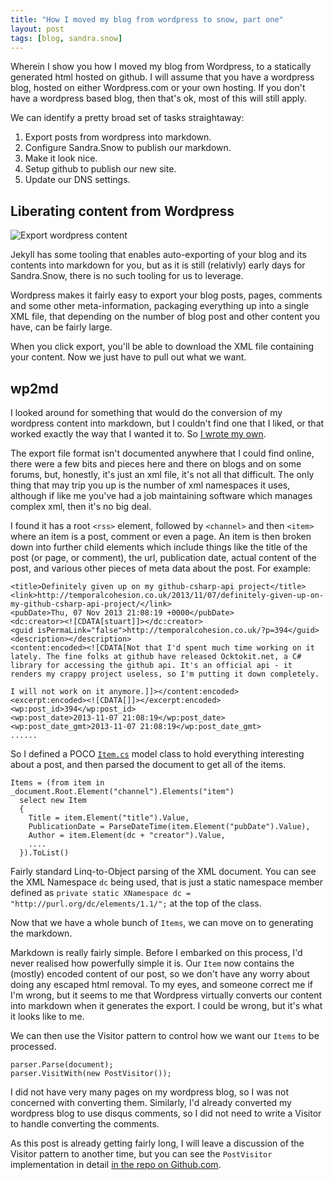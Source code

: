 ```yaml
---
title: "How I moved my blog from wordpress to snow, part one"
layout: post
tags: [blog, sandra.snow]
---
```


Wherein I show you how I moved my blog from Wordpress, to a statically generated html hosted on github. I will assume that you have a wordpress blog, hosted on either Wordpress.com or your own hosting. If you don't have a wordpress based blog, then that's ok, most of this will still apply.

We can identify a pretty broad set of tasks straightaway:

1. Export posts from wordpress into markdown.
2. Configure Sandra.Snow to publish our markdown.
3. Make it look nice.
4. Setup github to publish our new site.
5. Update our DNS settings.

## Liberating content from Wordpress
<img src="../../../../../images/wordpress-export.png" alt="Export wordpress content">

Jekyll has some tooling that enables auto-exporting of your blog and its contents into markdown for you, but as it is still (relativly) early days for Sandra.Snow, there is no such tooling for us to leverage.

Wordpress makes it fairly easy to export your blog posts, pages, comments and some other meta-information, packaging everything up into a single XML file, that depending on the number of blog post and other content you have, can be fairly large.

When you click export, you'll be able to download the XML file containing your content. Now we just have to pull out what we want.

## wp2md
I looked around for something that would do the conversion of my wordpress content into markdown, but I couldn't find one that I liked, or that worked exactly the way that I wanted it to. So [I wrote my own](https://github.com/sgrassie/wp2md.net).

The export file format isn't documented anywhere that I could find online, there were a few bits and pieces here and there on blogs and on some forums, but, honestly, it's just an xml file, it's not all that difficult. The only thing that may trip you up is the number of xml namespaces it uses, although if like me you've had a job maintaining software which manages complex xml, then it's no big deal.

I found it has a root ```<rss>``` element, followed by ```<channel>``` and then ```<item>``` where an item is a post, comment or even a page. An item is then broken down into further child elements which include things like the title of the post (or page, or comment), the url, publication date, actual content of the post, and various other pieces of meta data about the post. For example:

    <title>Definitely given up on my github-csharp-api project</title>
    <link>http://temporalcohesion.co.uk/2013/11/07/definitely-given-up-on-my-github-csharp-api-project/</link>
    <pubDate>Thu, 07 Nov 2013 21:08:19 +0000</pubDate>
    <dc:creator><![CDATA[stuart]]></dc:creator>
    <guid isPermaLink="false">http://temporalcohesion.co.uk/?p=394</guid>
    <description></description>
    <content:encoded><![CDATA[Not that I'd spent much time working on it lately. The fine folks at github have released Ocktokit.net, a C# library for accessing the github api. It's an official api - it renders my crappy project useless, so I'm putting it down completely.

    I will not work on it anymore.]]></content:encoded>
    <excerpt:encoded><![CDATA[]]></excerpt:encoded>
    <wp:post_id>394</wp:post_id>
    <wp:post_date>2013-11-07 21:08:19</wp:post_date>
    <wp:post_date_gmt>2013-11-07 21:08:19</wp:post_date_gmt>
    ......

So I defined a POCO [```Item.cs```](https://github.com/sgrassie/wp2md.net/blob/master/wp2md/Item.cs) model class to hold everything interesting about a post, and then parsed the document to get all of the items.

    Items = (from item in _document.Root.Element("channel").Elements("item")
      select new Item
      {
        Title = item.Element("title").Value,
        PublicationDate = ParseDateTime(item.Element("pubDate").Value),
        Author = item.Element(dc + "creator").Value,
        ....
      }).ToList()

Fairly standard Linq-to-Object parsing of the XML document. You can see the XML Namespace ```dc``` being used, that is just a static namespace member defined as ```private static XNamespace dc = "http://purl.org/dc/elements/1.1/";``` at the top of the class.

Now that we have a whole bunch of ```Items```, we can move on to generating the markdown.

Markdown is really fairly simple. Before I embarked on this process, I'd never realised how powerfully simple it is. Our ```Item``` now contains the (mostly) encoded content of our post, so we don't have any worry about doing any escaped html removal. To my eyes, and someone correct me if I'm wrong, but it seems to me that Wordpress virtually converts our content into markdown when it generates the export. I could be wrong, but it's what it looks like to me.

We can then use the Visitor pattern to control how we want our ```Items``` to be processed.

    parser.Parse(document);
    parser.VisitWith(new PostVisitor());

I did not have very many pages on my wordpress blog, so I was not concerned with converting them. Similarly, I'd already converted my wordpress blog to use disqus comments, so I did not need to write a Visitor to handle converting the comments.

As this post is already getting fairly long, I will leave a discussion of the Visitor pattern to another time, but you can see the ```PostVisitor``` implementation in detail [in the repo on Github.com](https://github.com/sgrassie/wp2md.net/blob/master/wp2md/Visitor.cs).
